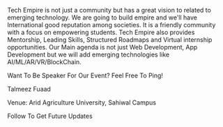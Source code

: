 Tech Empire is not just a community but has a great vision to related to emerging technology. We are going to build empire and we'll have International good reputation among societies. It is a friendly community with a focus on empowering students. Tech Empire also provides Mentorship, Leading Skills, Structured Roadmaps and Virtual internship opportunities. Our Main agenda is not just Web Development, App Development but we will add emerging technologies like AI/ML/AR/VR/BlockChain.  


Want To Be Speaker For Our Event? Feel Free To Ping!

Talmeez Fuaad


Venue: Arid Agriculture University, Sahiwal Campus

Follow To Get Future Updates
